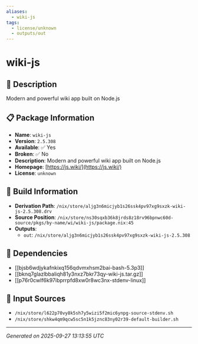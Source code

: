 ```yaml
---
aliases:
  - wiki-js
tags:
  - license/unknown
  - outputs/out
---
```


# wiki-js

## 📝 Description

Modern and powerful wiki app built on Node.js

## 📋 Package Information

- **Name**: `wiki-js`
- **Version**: `2.5.308`
- **Available**: ✅ Yes
- **Broken**: ✅ No
- **Description**: Modern and powerful wiki app built on Node.js
- **Homepage**: [https://js.wiki/](https://js.wiki/)
- **License**: `unknown`

## 🔧 Build Information

- **Derivation Path**: `/nix/store/aljg3n6micjyb1s26ssk4pv97xg9sxzk-wiki-js-2.5.308.drv`
- **Source Position**: `/nix/store/ns30sqxb36k8jrds8z18rv96bpnwc60d-source/pkgs/by-name/wi/wiki-js/package.nix:45`
- **Outputs**:
  - `out`:  `/nix/store/aljg3n6micjyb1s26ssk4pv97xg9sxzk-wiki-js-2.5.308`

## 🔗 Dependencies

- [[bjsb6wdjykafnkixq156qdvmxhsm2bai-bash-5.3p3]]
- [[bknq7glazlbbaliqh81y3nxz7bkr73qy-wiki-js.tar.gz]]
- [[p76r0cwlf6k97ibprrpfd8xw0r8wc3nx-stdenv-linux]]

## 📁 Input Sources

- `/nix/store/l622p70vy8k5sh7y5wizi5f2mic6ynpg-source-stdenv.sh`
- `/nix/store/shkw4qm9qcw5sc5n1k5jznc83ny02r39-default-builder.sh`

---
*Generated on 2025-09-27 13:13:55 UTC*
